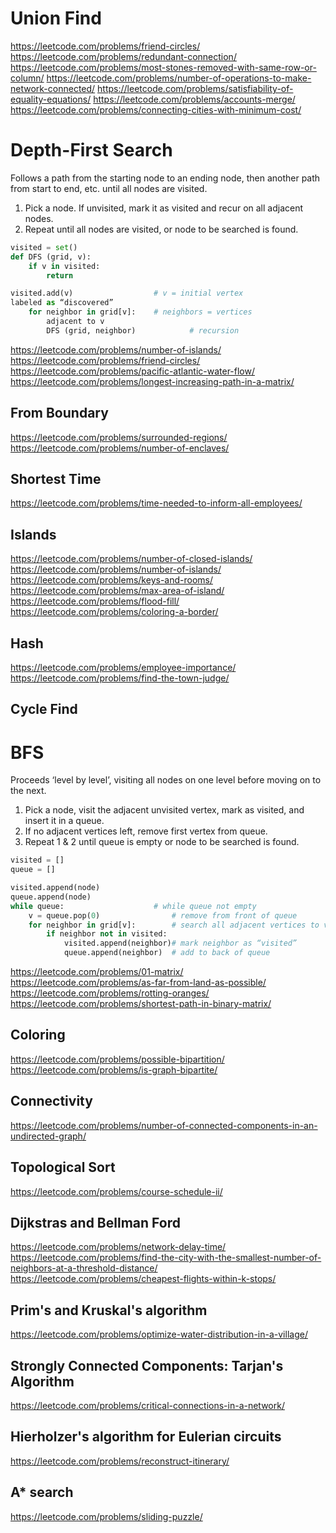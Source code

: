 
# Union Find
https://leetcode.com/problems/friend-circles/
https://leetcode.com/problems/redundant-connection/
https://leetcode.com/problems/most-stones-removed-with-same-row-or-column/
https://leetcode.com/problems/number-of-operations-to-make-network-connected/
https://leetcode.com/problems/satisfiability-of-equality-equations/
https://leetcode.com/problems/accounts-merge/
https://leetcode.com/problems/connecting-cities-with-minimum-cost/

# Depth-First Search
Follows a path from the starting node to an ending node, then another path from start to end, etc. until all nodes are visited.
1.	Pick a node. If unvisited, mark it as visited and recur on all adjacent nodes.
2.	Repeat until all nodes are visited, or node to be searched is found.
```python
visited = set()
def DFS (grid, v):
	if v in visited:
		return

visited.add(v) 				    # v = initial vertex 
labeled as “discovered”
	for neighbor in grid[v]:	# neighbors = vertices 
		adjacent to v		  
		DFS (grid, neighbor)		    # recursion
```

https://leetcode.com/problems/number-of-islands/
https://leetcode.com/problems/friend-circles/
https://leetcode.com/problems/pacific-atlantic-water-flow/
https://leetcode.com/problems/longest-increasing-path-in-a-matrix/

## From Boundary
https://leetcode.com/problems/surrounded-regions/
https://leetcode.com/problems/number-of-enclaves/

## Shortest Time
https://leetcode.com/problems/time-needed-to-inform-all-employees/

## Islands
https://leetcode.com/problems/number-of-closed-islands/
https://leetcode.com/problems/number-of-islands/
https://leetcode.com/problems/keys-and-rooms/
https://leetcode.com/problems/max-area-of-island/
https://leetcode.com/problems/flood-fill/
https://leetcode.com/problems/coloring-a-border/

## Hash
https://leetcode.com/problems/employee-importance/
https://leetcode.com/problems/find-the-town-judge/

## Cycle Find

# BFS
Proceeds ‘level by level’, visiting all nodes on one level before moving on to the next.
1.	Pick a node, visit the adjacent unvisited vertex, mark as visited, and insert it in a queue.
2.	If no adjacent vertices left, remove first vertex from queue.
3.	Repeat 1 & 2 until queue is empty or node to be searched is found.
```python
visited = []
queue = []

visited.append(node)
queue.append(node)
while queue:					# while queue not empty
	v = queue.pop(0) 				# remove from front of queue
	for neighbor in grid[v]:		# search all adjacent vertices to v
		if neighbor not in visited:
			visited.append(neighbor)# mark neighbor as “visited”
			queue.append(neighbor) 	# add to back of queue
```

https://leetcode.com/problems/01-matrix/
https://leetcode.com/problems/as-far-from-land-as-possible/
https://leetcode.com/problems/rotting-oranges/
https://leetcode.com/problems/shortest-path-in-binary-matrix/

## Coloring
https://leetcode.com/problems/possible-bipartition/
https://leetcode.com/problems/is-graph-bipartite/

## Connectivity
https://leetcode.com/problems/number-of-connected-components-in-an-undirected-graph/

## Topological Sort
https://leetcode.com/problems/course-schedule-ii/

## Dijkstras and Bellman Ford
https://leetcode.com/problems/network-delay-time/
https://leetcode.com/problems/find-the-city-with-the-smallest-number-of-neighbors-at-a-threshold-distance/
https://leetcode.com/problems/cheapest-flights-within-k-stops/

## Prim's and Kruskal's algorithm
https://leetcode.com/problems/optimize-water-distribution-in-a-village/

## Strongly Connected Components: Tarjan's Algorithm 
https://leetcode.com/problems/critical-connections-in-a-network/

## Hierholzer's algorithm for Eulerian circuits
https://leetcode.com/problems/reconstruct-itinerary/

## A* search
https://leetcode.com/problems/sliding-puzzle/